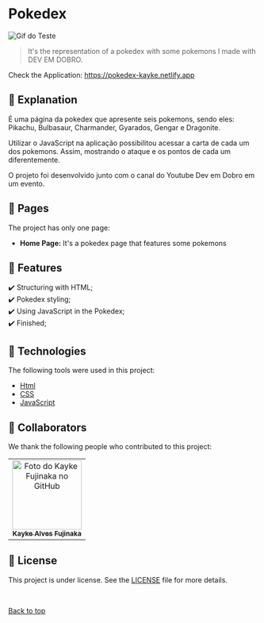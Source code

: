 # Pokedex

<img src="./assets/img/Pokedex.gif" alt="Gif do Teste">

>  It's the representation of a pokedex with some pokemons I made with DEV EM DOBRO.

Check the Application: https://pokedex-kayke.netlify.app
## :page_facing_up: Explanation


É uma página da pokedex que apresente seis pokemons, sendo eles: Pikachu, Bulbasaur, Charmander, Gyarados, Gengar e Dragonite. 

Utilizar o JavaScript na aplicação possibilitou acessar a carta de cada um dos pokemons. Assim, mostrando o ataque e os pontos de cada um diferentemente.

O projeto foi desenvolvido junto com o canal do Youtube Dev em Dobro em um evento.

## 📁 Pages

The project has only one page:

- **Home Page:** It's a pokedex page that features some pokemons
## :dart: Features ##

:heavy_check_mark: Structuring with HTML;\
:heavy_check_mark: Pokedex styling;\
:heavy_check_mark: Using JavaScript in the Pokedex;\
:heavy_check_mark: Finished;

## :rocket: Technologies ##

The following tools were used in this project:

- [Html](https://developer.mozilla.org/pt-BR/docs/Web/HTML/Element/html/)  
- [CSS](https://developer.mozilla.org/pt-BR/docs/Web/CSS)  
- [JavaScript](https://developer.mozilla.org/pt-BR/docs/Web/JavaScript) 
## 🤝 Collaborators

We thank the following people who contributed to this project:

<table>
  <tr>
    <td align="center">
      <a href="#">
        <img src="https://avatars.githubusercontent.com/u/98772000?s=400&u=80de9af672be7f75cc7a546838552cf63d5b82fe&v=4" width="140px;" alt="Foto do Kayke Fujinaka no GitHub"/><br>
        <sub>
          <b>Kayke Alves Fujinaka</b>
        </sub>
      </a>
    </td>
  </tr>
</table>

## 📝 License

This project is under license. See the [LICENSE](LICENSE.md) file for more details.

&#xa0;

<a href="#top">Back to top</a>